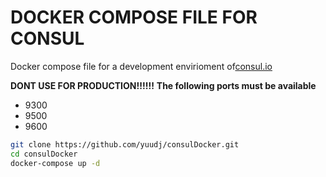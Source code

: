 # DOCKER COMPOSE FILE FOR CONSUL
Docker compose file for a development envirioment of[consul.io](consul.io)

**DONT USE FOR PRODUCTION!!!!!!** 
**The following ports must be available**
- 9300
- 9500
- 9600

```bash
git clone https://github.com/yuudj/consulDocker.git
cd consulDocker
docker-compose up -d
```
